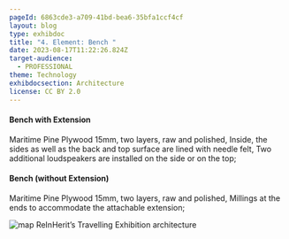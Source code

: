 ```yaml
---
pageId: 6863cde3-a709-41bd-bea6-35bfa1ccf4cf
layout: blog
type: exhibdoc
title: "4. Element: Bench "
date: 2023-08-17T11:22:26.824Z
target-audience:
  - PROFESSIONAL
theme: Technology
exhibdocsection: Architecture
license: CC BY 2.0
---
```

#### Bench with Extension 

Maritime Pine Plywood 15mm, two layers, raw and polished,
Inside, the sides as well as the back and top surface are lined with needle felt,
Two additional loudspeakers are installed on the side or on the top;

#### B﻿ench (without Extension)

Maritime Pine Plywood 15mm, two layers, raw and polished,
Millings at the ends to accommodate the attachable extension;

![map ReInHerit’s Travelling Exhibition architecture](https://ucarecdn.com/df1cac0f-78b5-4464-8648-646e09bc9644/)